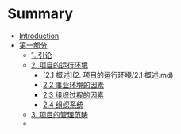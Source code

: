 # Summary

* [Introduction](README.md)
* [第一部分](第一章.md)
    * [1. 引论](引论.md)
    * [2. 项目的运行环境](项目的运行环境.md)
      * [2.1 概述](2. 项目的运行环境/2.1 概述.md)
      * [2.2 事业环境的因素]()
      * [2.3 组织过程的因素]()
      * [2.4 组织系统]()
    * [3. 项目的管理范畴]()
    * 
